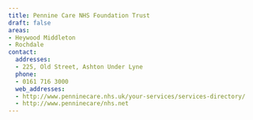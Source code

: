 ```yaml
---
title: Pennine Care NHS Foundation Trust
draft: false
areas:
- Heywood Middleton
- Rochdale
contact:
  addresses:
  - 225, Old Street, Ashton Under Lyne
  phone:
  - 0161 716 3000
  web_addresses:
  - http://www.penninecare.nhs.uk/your-services/services-directory/
  - http://www.penninecare/nhs.net
---
```


